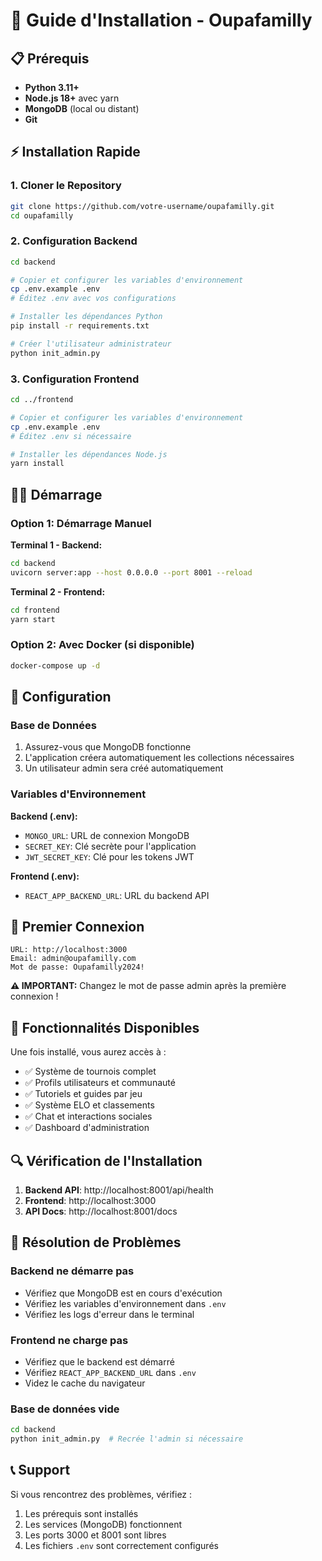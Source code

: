 # 🚀 Guide d'Installation - Oupafamilly

## 📋 Prérequis

- **Python 3.11+** 
- **Node.js 18+** avec yarn
- **MongoDB** (local ou distant)
- **Git**

## ⚡ Installation Rapide

### 1. Cloner le Repository
```bash
git clone https://github.com/votre-username/oupafamilly.git
cd oupafamilly
```

### 2. Configuration Backend
```bash
cd backend

# Copier et configurer les variables d'environnement
cp .env.example .env
# Éditez .env avec vos configurations

# Installer les dépendances Python
pip install -r requirements.txt

# Créer l'utilisateur administrateur
python init_admin.py
```

### 3. Configuration Frontend
```bash
cd ../frontend

# Copier et configurer les variables d'environnement
cp .env.example .env
# Éditez .env si nécessaire

# Installer les dépendances Node.js
yarn install
```

## 🏃‍♂️ Démarrage

### Option 1: Démarrage Manuel

**Terminal 1 - Backend:**
```bash
cd backend
uvicorn server:app --host 0.0.0.0 --port 8001 --reload
```

**Terminal 2 - Frontend:**
```bash
cd frontend
yarn start
```

### Option 2: Avec Docker (si disponible)
```bash
docker-compose up -d
```

## 🔧 Configuration

### Base de Données
1. Assurez-vous que MongoDB fonctionne
2. L'application créera automatiquement les collections nécessaires
3. Un utilisateur admin sera créé automatiquement

### Variables d'Environnement

**Backend (.env):**
- `MONGO_URL`: URL de connexion MongoDB
- `SECRET_KEY`: Clé secrète pour l'application
- `JWT_SECRET_KEY`: Clé pour les tokens JWT

**Frontend (.env):**
- `REACT_APP_BACKEND_URL`: URL du backend API

## 👤 Premier Connexion

```
URL: http://localhost:3000
Email: admin@oupafamilly.com
Mot de passe: Oupafamilly2024!
```

**⚠️ IMPORTANT:** Changez le mot de passe admin après la première connexion !

## 🎯 Fonctionnalités Disponibles

Une fois installé, vous aurez accès à :
- ✅ Système de tournois complet
- ✅ Profils utilisateurs et communauté
- ✅ Tutoriels et guides par jeu
- ✅ Système ELO et classements
- ✅ Chat et interactions sociales
- ✅ Dashboard d'administration

## 🔍 Vérification de l'Installation

1. **Backend API**: http://localhost:8001/api/health
2. **Frontend**: http://localhost:3000
3. **API Docs**: http://localhost:8001/docs

## 🚨 Résolution de Problèmes

### Backend ne démarre pas
- Vérifiez que MongoDB est en cours d'exécution
- Vérifiez les variables d'environnement dans `.env`
- Vérifiez les logs d'erreur dans le terminal

### Frontend ne charge pas
- Vérifiez que le backend est démarré
- Vérifiez `REACT_APP_BACKEND_URL` dans `.env`
- Videz le cache du navigateur

### Base de données vide
```bash
cd backend
python init_admin.py  # Recrée l'admin si nécessaire
```

## 📞 Support

Si vous rencontrez des problèmes, vérifiez :
1. Les prérequis sont installés
2. Les services (MongoDB) fonctionnent
3. Les ports 3000 et 8001 sont libres
4. Les fichiers `.env` sont correctement configurés